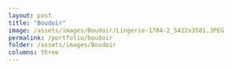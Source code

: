 ```yaml
---
layout: post
title: "Boudoir"
image: /assets/images/Boudoir/Lingerie-1784-2_5422x3581.JPEG
permalink: /portfolio/boudoir
folder: /assets/images/Boudoir
columns: three
---
```

